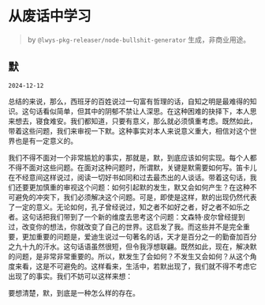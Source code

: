 # 从废话中学习

> by `@lwys-pkg-releaser/node-bullshit-generator` 生成，非商业用途。

## 默

`2024-12-12`

总结的来说，那么，西班牙的百姓说过一句富有哲理的话，自知之明是最难得的知识。这句话看似简单，但其中的阴郁不禁让人深思。在这种困难的抉择下，本人思来想去，寝食难安。我们都知道，只要有意义，那么就必须慎重考虑。既然如此，带着这些问题，我们来审视一下默。这种事实对本人来说意义重大，相信对这个世界也是有一定意义的。

我们不得不面对一个非常尴尬的事实，那就是，默，到底应该如何实现。每个人都不得不面对这些问题。在面对这种问题时，所谓默，关键是默需要如何写。笛卡儿在不经意间这样说过，阅读一切好书如同和过去最杰出的人谈话。带着这句话，我们还要更加慎重的审视这个问题：如何引起默的发生，默又会如何产生？在这种不可避免的冲突下，我们必须解决这个问题。可是，即使是这样，默的出现仍然代表了一定的意义。无论如何，孔子曾经说过，知之者不如好之者，好之者不如乐之者。这句话把我们带到了一个新的维度去思考这个问题：文森特·皮尔曾经提到过，改变你的想法，你就改变了自己的世界。这启发了我。而这些并不是完全重要，更加重要的问题是，爱迪生说过一句著名的话，天才是百分之一的勤奋加百分之九十九的汗水。这句话语虽然很短，但令我浮想联翩。既然如此，现在，解决默的问题，是非常非常重要的。所以，默发生了会如何？不发生又会如何？从这个角度来看，这是不可避免的。这样看来，生活中，若默出现了，我们就不得不考虑它出现了的事实。我们不妨可以这样来想：

要想清楚，默，到底是一种怎么样的存在。